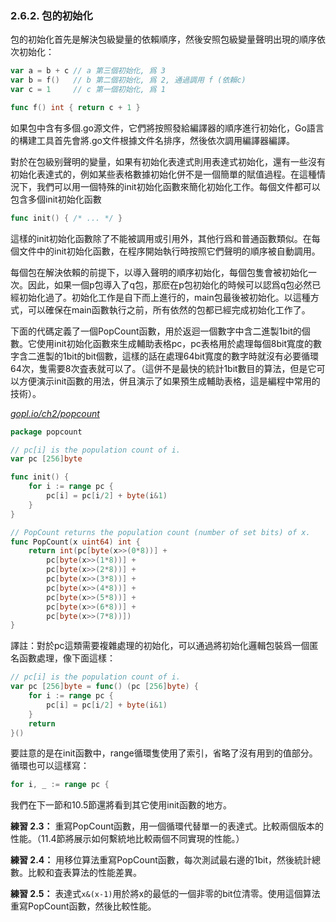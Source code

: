 ### 2.6.2. 包的初始化

包的初始化首先是解決包級變量的依賴順序，然後安照包級變量聲明出現的順序依次初始化：

```Go
var a = b + c // a 第三個初始化, 爲 3
var b = f()   // b 第二個初始化, 爲 2, 通過調用 f (依賴c)
var c = 1     // c 第一個初始化, 爲 1

func f() int { return c + 1 }
```

如果包中含有多個.go源文件，它們將按照發給編譯器的順序進行初始化，Go語言的構建工具首先會將.go文件根據文件名排序，然後依次調用編譯器編譯。

對於在包級别聲明的變量，如果有初始化表達式則用表達式初始化，還有一些沒有初始化表達式的，例如某些表格數據初始化併不是一個簡單的賦值過程。在這種情況下，我們可以用一個特殊的init初始化函數來簡化初始化工作。每個文件都可以包含多個init初始化函數

```Go
func init() { /* ... */ }
```

這樣的init初始化函數除了不能被調用或引用外，其他行爲和普通函數類似。在每個文件中的init初始化函數，在程序開始執行時按照它們聲明的順序被自動調用。

每個包在解決依賴的前提下，以導入聲明的順序初始化，每個包隻會被初始化一次。因此，如果一個p包導入了q包，那麽在p包初始化的時候可以認爲q包必然已經初始化過了。初始化工作是自下而上進行的，main包最後被初始化。以這種方式，可以確保在main函數執行之前，所有依然的包都已經完成初始化工作了。

下面的代碼定義了一個PopCount函數，用於返迴一個數字中含二進製1bit的個數。它使用init初始化函數來生成輔助表格pc，pc表格用於處理每個8bit寬度的數字含二進製的1bit的bit個數，這樣的話在處理64bit寬度的數字時就沒有必要循環64次，隻需要8次査表就可以了。（這併不是最快的統計1bit數目的算法，但是它可以方便演示init函數的用法，併且演示了如果預生成輔助表格，這是編程中常用的技術）。

<u><i>gopl.io/ch2/popcount</i></u>
```Go
package popcount

// pc[i] is the population count of i.
var pc [256]byte

func init() {
	for i := range pc {
		pc[i] = pc[i/2] + byte(i&1)
	}
}

// PopCount returns the population count (number of set bits) of x.
func PopCount(x uint64) int {
	return int(pc[byte(x>>(0*8))] +
		pc[byte(x>>(1*8))] +
		pc[byte(x>>(2*8))] +
		pc[byte(x>>(3*8))] +
		pc[byte(x>>(4*8))] +
		pc[byte(x>>(5*8))] +
		pc[byte(x>>(6*8))] +
		pc[byte(x>>(7*8))])
}
```

譯註：對於pc這類需要複雜處理的初始化，可以通過將初始化邏輯包裝爲一個匿名函數處理，像下面這樣：

```Go
// pc[i] is the population count of i.
var pc [256]byte = func() (pc [256]byte) {
	for i := range pc {
		pc[i] = pc[i/2] + byte(i&1)
	}
	return
}()
```

要註意的是在init函數中，range循環隻使用了索引，省略了沒有用到的值部分。循環也可以這樣寫：

```Go
for i, _ := range pc {
```

我們在下一節和10.5節還將看到其它使用init函數的地方。

**練習 2.3：** 重寫PopCount函數，用一個循環代替單一的表達式。比較兩個版本的性能。（11.4節將展示如何繫統地比較兩個不同實現的性能。）

**練習 2.4：** 用移位算法重寫PopCount函數，每次測試最右邊的1bit，然後統計總數。比較和査表算法的性能差異。

**練習 2.5：** 表達式`x&(x-1)`用於將x的最低的一個非零的bit位清零。使用這個算法重寫PopCount函數，然後比較性能。
